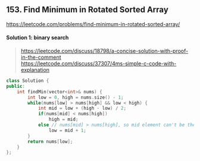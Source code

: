 ## 153. Find Minimum in Rotated Sorted Array
https://leetcode.com/problems/find-minimum-in-rotated-sorted-array/
#### Solution 1: binary search
> https://leetcode.com/discuss/18798/a-concise-solution-with-proof-in-the-comment <br>
> https://leetcode.com/discuss/37307/4ms-simple-c-code-with-explanation

```cpp
class Solution {
public:
    int findMin(vector<int>& nums) {
        int low = 0, high = nums.size() - 1;
        while(nums[low] > nums[high] && low < high) {
            int mid = low + (high - low) / 2;
            if(nums[mid] < nums[high])
                high = mid;
            else // nums[mid] > nums[high], so mid element can't be the min element
                low = mid + 1;
        }
        return nums[low];
    }
};
```
